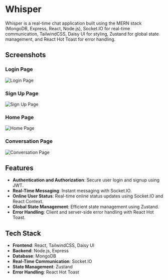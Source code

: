 # Whisper

Whisper is a real-time chat application built using the MERN stack (MongoDB, Express, React, Node.js), Socket.IO for real-time communication, TailwindCSS, Daisy UI for styling, Zustand for global state management, and React Hot Toast for error handling.

## Screenshots

### Login Page
![Login Page](https://ibb.co/n7wNtnn)

### Sign Up Page
![Sign Up Page](https://ibb.co/t44JNq9)

### Home Page
![Home Page](https://ibb.co/bKxBPC4)

### Conversation Page
![Conversation Page](https://ibb.co/ccG6nY4)

## Features

- **Authentication and Authorization**: Secure user login and signup using JWT.
- **Real-Time Messaging**: Instant messaging with Socket.IO.
- **Online User Status**: Real-time online status updates using Socket.IO and React Context.
- **Global State Management**: Efficient state management using Zustand.
- **Error Handling**: Client and server-side error handling with React Hot Toast.

## Tech Stack

- **Frontend**: React, TailwindCSS, Daisy UI
- **Backend**: Node.js, Express
- **Database**: MongoDB
- **Real-Time Communication**: Socket.IO
- **State Management**: Zustand
- **Error Handling**: React Hot Toast
